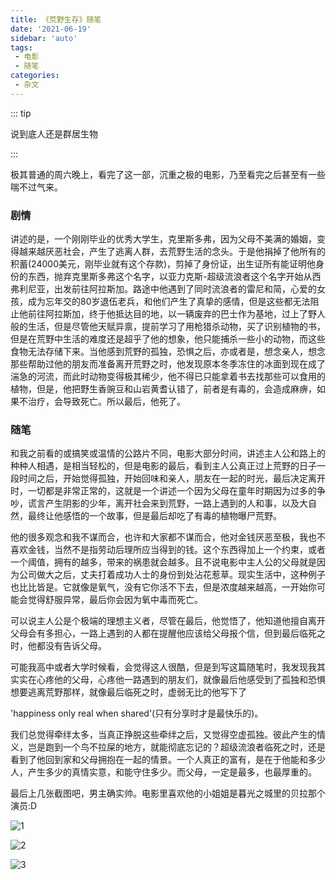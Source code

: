 ```yaml
---
title: 《荒野生存》随笔
date: '2021-06-19'
sidebar: 'auto'
tags:
 - 电影
 - 随笔
categories: 
 - 杂文
---
```

::: tip

说到底人还是群居生物

:::

<!-- more -->

极其普通的周六晚上，看完了这一部，沉重之极的电影，乃至看完之后甚至有一些喘不过气来。

### 剧情

讲述的是，一个刚刚毕业的优秀大学生，克里斯多弗，因为父母不美满的婚姻，变得越来越厌恶社会，产生了逃离人群，去荒野生活的念头。于是他捐掉了他所有的积蓄(24000美元，刚毕业就有这个存款)，剪掉了身份证，出生证所有能证明他身份的东西，抛弃克里斯多弗这个名字，以亚力克斯-超级流浪者这个名字开始从西弗利尼亚，出发前往阿拉斯加。路途中他遇到了同时流浪者的雷尼和简，心爱的女孩，成为忘年交的80岁退伍老兵，和他们产生了真挚的感情，但是这些都无法阻止他前往阿拉斯加，终于他抵达目的地，以一辆废弃的巴士作为基地，过上了野人般的生活，但是尽管他天赋异禀，提前学习了用枪猎杀动物，买了识别植物的书，但是在荒野中生活的难度还是超乎了他的想象，他只能捕杀一些小的动物，而这些食物无法存储下来。当他感到荒野的孤独，恐惧之后，亦或者是，想念亲人，想念那些帮助过他的朋友而准备离开荒野之时，他发现原本冬季冻住的冰面到现在成了湍急的河流，而此时动物变得极其稀少，他不得已只能拿着书去找那些可以食用的植物，但是，他把野生香豌豆和山岩黄耆认错了，前者是有毒的，会造成麻痹，如果不治疗，会导致死亡。所以最后，他死了。

### 随笔

和我之前看的或搞笑或温情的公路片不同，电影大部分时间，讲述主人公和路上的种种人相遇，是相当轻松的，但是电影的最后，看到主人公真正过上荒野的日子一段时间之后，开始觉得孤独，开始回味和亲人，朋友在一起的时光，最后决定离开时，一切都是非常正常的，这就是一个讲述一个因为父母在童年时期因为过多的争吵，谎言产生阴影的少年，离开社会来到荒野，一路上遇到的人和事，以及大自然，最终让他感悟的一个故事，但是最后却吃了有毒的植物曝尸荒野。

他的很多观念和我不谋而合，也许和大家都不谋而合，他对金钱厌恶至极，我也不喜欢金钱，当然不是指劳动后理所应当得到的钱。这个东西得加上一个约束，或者一个阈值，拥有的越多，带来的祸患就会越多。且不说电影中主人公的父母就是因为公司做大之后，丈夫打着成功人士的身份到处沾花惹草。现实生活中，这种例子也比比皆是。它就像是氧气，没有它你活不下去，但是浓度越来越高，一开始你可能会觉得舒服异常，最后你会因为氧中毒而死亡。

可以说主人公是个极端的理想主义者，尽管在最后，他觉悟了，他知道他擅自离开父母会有多担心，一路上遇到的人都在提醒他应该给父母报个信，但到最后临死之时，他都没有告诉父母。

可能我高中或者大学时候看，会觉得这人很酷，但是到写这篇随笔时，我发现我其实实在心疼他的父母，心疼他一路遇到的朋友们，就像最后他感受到了孤独和恐惧想要逃离荒野那样，就像最后临死之时，虚弱无比的他写下了

'happiness only real when shared'(只有分享时才是最快乐的)。

我们总觉得牵绊太多，当真正挣脱这些牵绊之后，又觉得空虚孤独。彼此产生的情义，岂是跑到一个鸟不拉屎的地方，就能彻底忘记的？超级流浪者临死之时，还是看到了他回到家和父母拥抱在一起的情景。一个人真正的富有，是在于他能和多少人，产生多少的真情实意，和能守住多少。而父母，一定是最多，也最厚重的。

最后上几张截图吧，男主确实帅。电影里喜欢他的小姐姐是暮光之城里的贝拉那个演员:D

![1](https://gitee.com/xiaofeng31/myblogImg/raw/master/xiaofeng31/myblogImg/img/hysc_1.jpeg)

![2](https://gitee.com/xiaofeng31/myblogImg/raw/master/xiaofeng31/myblogImg/img/hysc_2.jpeg)

![3](https://gitee.com/xiaofeng31/myblogImg/raw/master/xiaofeng31/myblogImg/img/hysc_3.jpeg)